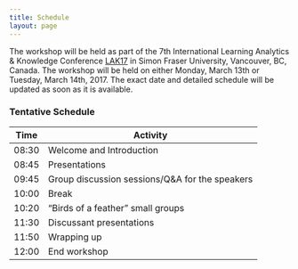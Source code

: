 ```yaml
---
title: Schedule
layout: page
---
```


The workshop will be held as part of the 7th International Learning Analytics & Knowledge Conference [LAK17](http://lak17.solaresearch.org/) in Simon Fraser University, Vancouver, BC, Canada. The workshop will be held on either Monday, March 13th or Tuesday, March 14th, 2017. The exact date and detailed schedule will be updated as soon as it is available. 

### Tentative Schedule

| Time | Activity |
| --- | --- |
| 08:30  | Welcome and Introduction  |
| 08:45  | Presentations |
| 09:45  | Group discussion sessions/Q&A for the speakers |
| 10:00  | Break |
| 10:20  | “Birds of a feather” small groups |
| 11:30  | Discussant presentations  |
| 11:50  | Wrapping up |
| 12:00  | End workshop |



